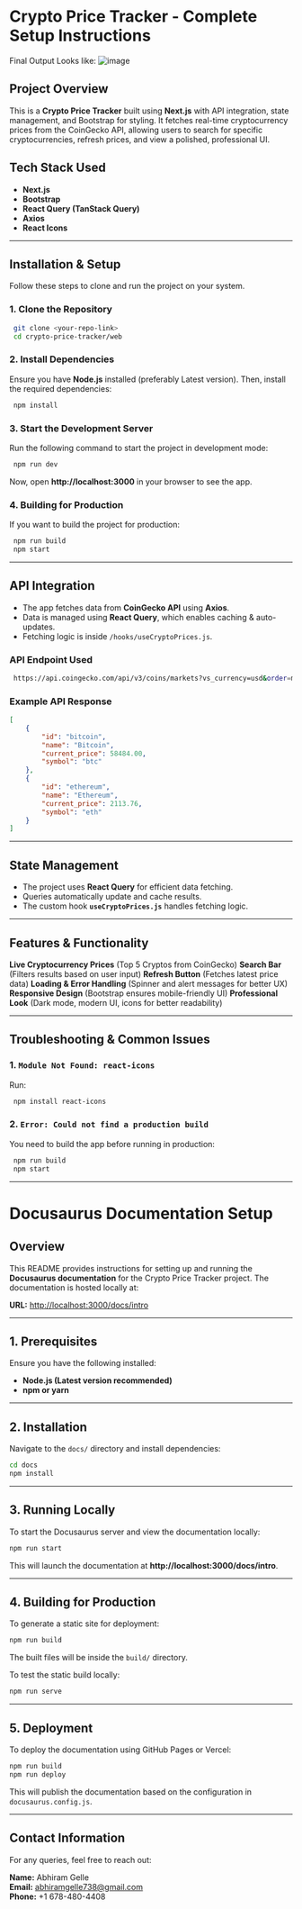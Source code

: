 # Crypto Price Tracker - Complete Setup Instructions

Final Output Looks like:
![image](https://github.com/user-attachments/assets/c8ba98d5-e5d2-4c82-89b9-7ae49f2626ed)

## **Project Overview**
This is a **Crypto Price Tracker** built using **Next.js** with API integration, state management, and Bootstrap for styling. It fetches real-time cryptocurrency prices from the CoinGecko API, allowing users to search for specific cryptocurrencies, refresh prices, and view a polished, professional UI.

## **Tech Stack Used**
- **Next.js** 
- **Bootstrap**
- **React Query (TanStack Query)**
- **Axios** 
- **React Icons** 

---

## **Installation & Setup**
Follow these steps to clone and run the project on your system.

### **1. Clone the Repository**
```sh
 git clone <your-repo-link>
 cd crypto-price-tracker/web
```

### **2. Install Dependencies**
Ensure you have **Node.js** installed (preferably Latest version). Then, install the required dependencies:
```sh
 npm install
```

### **3. Start the Development Server**
Run the following command to start the project in development mode:
```sh
 npm run dev
```
Now, open **http://localhost:3000** in your browser to see the app.

### **4. Building for Production**
If you want to build the project for production:
```sh
 npm run build
 npm start
```
---

## **API Integration**
- The app fetches data from **CoinGecko API** using **Axios**.
- Data is managed using **React Query**, which enables caching & auto-updates.
- Fetching logic is inside `/hooks/useCryptoPrices.js`.

### **API Endpoint Used**
```sh
 https://api.coingecko.com/api/v3/coins/markets?vs_currency=usd&order=market_cap_desc&per_page=5&page=1&sparkline=false
```

### **Example API Response**
```json
[
    {
        "id": "bitcoin",
        "name": "Bitcoin",
        "current_price": 58484.00,
        "symbol": "btc"
    },
    {
        "id": "ethereum",
        "name": "Ethereum",
        "current_price": 2113.76,
        "symbol": "eth"
    }
]
```

---

## **State Management**
- The project uses **React Query** for efficient data fetching.
- Queries automatically update and cache results.
- The custom hook **`useCryptoPrices.js`** handles fetching logic.

---

## **Features & Functionality**
**Live Cryptocurrency Prices** (Top 5 Cryptos from CoinGecko)
**Search Bar** (Filters results based on user input)
**Refresh Button** (Fetches latest price data)
**Loading & Error Handling** (Spinner and alert messages for better UX)
**Responsive Design** (Bootstrap ensures mobile-friendly UI)
**Professional Look** (Dark mode, modern UI, icons for better readability)

---

## **Troubleshooting & Common Issues**
### **1. `Module Not Found: react-icons`**
Run:
```sh
 npm install react-icons
```

### **2. `Error: Could not find a production build`**
You need to build the app before running in production:
```sh
 npm run build
 npm start
```
---

# Docusaurus Documentation Setup

## **Overview**
This README provides instructions for setting up and running the **Docusaurus documentation** for the Crypto Price Tracker project. The documentation is hosted locally at:

**URL:** [http://localhost:3000/docs/intro](http://localhost:3000/docs/intro)

---

## **1. Prerequisites**
Ensure you have the following installed:
- **Node.js (Latest version recommended)**
- **npm or yarn**

---

## **2. Installation**
Navigate to the `docs/` directory and install dependencies:
```sh
cd docs
npm install
```

---

## **3. Running Locally**
To start the Docusaurus server and view the documentation locally:
```sh
npm run start
```
This will launch the documentation at **http://localhost:3000/docs/intro**.

---

## **4. Building for Production**
To generate a static site for deployment:
```sh
npm run build
```
The built files will be inside the `build/` directory.

To test the static build locally:
```sh
npm run serve
```
---

## **5. Deployment**
To deploy the documentation using GitHub Pages or Vercel:
```sh
npm run build
npm run deploy
```
This will publish the documentation based on the configuration in `docusaurus.config.js`.

---

## **Contact Information**
For any queries, feel free to reach out:

**Name:** Abhiram Gelle  
**Email:** abhiramgelle738@gmail.com  
**Phone:** +1 678-480-4408  
